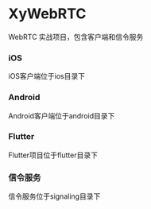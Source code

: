# XyWebRTC
WebRTC 实战项目，包含客户端和信令服务

### iOS

iOS客户端位于ios目录下

### Android

Android客户端位于android目录下

### Flutter

Flutter项目位于flutter目录下

### 信令服务

信令服务位于signaling目录下
